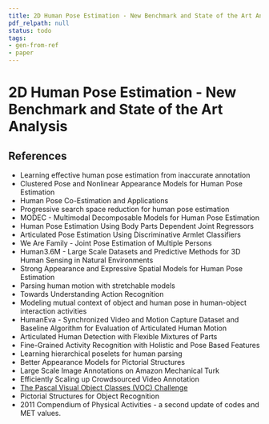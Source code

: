 ```yaml
---
title: 2D Human Pose Estimation - New Benchmark and State of the Art Analysis
pdf_relpath: null
status: todo
tags:
- gen-from-ref
- paper
---
```


# 2D Human Pose Estimation - New Benchmark and State of the Art Analysis

## References

- Learning effective human pose estimation from inaccurate annotation
- Clustered Pose and Nonlinear Appearance Models for Human Pose Estimation
- Human Pose Co-Estimation and Applications
- Progressive search space reduction for human pose estimation
- MODEC - Multimodal Decomposable Models for Human Pose Estimation
- Human Pose Estimation Using Body Parts Dependent Joint Regressors
- Articulated Pose Estimation Using Discriminative Armlet Classifiers
- We Are Family - Joint Pose Estimation of Multiple Persons
- Human3.6M - Large Scale Datasets and Predictive Methods for 3D Human Sensing in Natural Environments
- Strong Appearance and Expressive Spatial Models for Human Pose Estimation
- Parsing human motion with stretchable models
- Towards Understanding Action Recognition
- Modeling mutual context of object and human pose in human-object interaction activities
- HumanEva - Synchronized Video and Motion Capture Dataset and Baseline Algorithm for Evaluation of Articulated Human Motion
- Articulated Human Detection with Flexible Mixtures of Parts
- Fine-Grained Activity Recognition with Holistic and Pose Based Features
- Learning hierarchical poselets for human parsing
- Better Appearance Models for Pictorial Structures
- Large Scale Image Annotations on Amazon Mechanical Turk
- Efficiently Scaling up Crowdsourced Video Annotation
- [The Pascal Visual Object Classes (VOC) Challenge](./the-pascal-visual-object-classes-voc-challenge.md)
- Pictorial Structures for Object Recognition
- 2011 Compendium of Physical Activities - a second update of codes and MET values.
